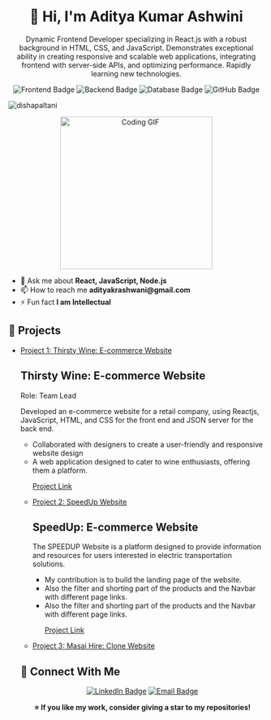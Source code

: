 <!-- Header Section -->
<h1 align="center">👋 Hi, I'm Aditya Kumar Ashwini</h1>

<!-- Introduction -->
<p align="center">
 Dynamic Frontend Developer specializing in React.js with a robust background in HTML, CSS, and JavaScript. Demonstrates exceptional ability in creating responsive and scalable web applications, integrating frontend with server-side APIs, and optimizing performance. Rapidly learning new technologies.
</p>

<!-- Badges -->
<p align="center">
  <img src="https://img.shields.io/badge/Frontend-React-blue" alt="Frontend Badge">
  <img src="https://img.shields.io/badge/Backend-Node.js-green" alt="Backend Badge">
  <img src="https://img.shields.io/badge/Database-MySQL-yellow" alt="Database Badge">
  <img src="https://img.shields.io/badge/Version Control-GitHub-black" alt="GitHub Badge">
</p>

<p align="left"> <img src="https://komarev.com/ghpvc/?username=dishapaltani&label=Profile%20views&color=0e75b6&style=flat" alt="dishapaltani" /> </p>

<p align="center">
  <img src="https://t3.ftcdn.net/jpg/06/01/17/18/360_F_601171862_l7yZ0wujj8o2SowiKTUsfLEEx8KunYNd.jpg" alt="Coding GIF" height="300px"/>
</p>

<ul>
  <li>💬 Ask me about <strong>React, JavaScript, Node.js</strong></li>
  <li>📫 How to reach me <strong>adityakrashwani@gmail.com</strong></li>
  <li>⚡ Fun fact <strong>I am Intellectual</strong></li>
</ul>

<!-- Projects -->
<h2>🚀 Projects</h2>
<ul>
  <li><a href="https://github.com/Adit704/PayPal-Pioneers_068">Project 1: Thirsty Wine: E-commerce Website</a></li>
 <h2 class="date">Thirsty Wine: E-commerce Website</h2>
						<span class="position">Role: Team Lead</span>
						<p class="mt-4">Developed an e-commerce website for a retail company, using
							Reactjs, JavaScript, HTML, and CSS for the front end and JSON server
							for the back end. 
							<ul>
								<li> Collaborated with designers to create a user-friendly and responsive
									website design</li>
								<li> A web application designed to cater to wine enthusiasts, offering
									them a platform.</li>
								<p><a href="https://pay-pal-pioneers-068.vercel.app/" class="btn btn-primary py-3 px-3">Project Link</a></p>
								
  <li><a href="https://github.com/PPavani9178/CW_js">Project 2: SpeedUp Website</a></li>
 <h2 class="date"> SpeedUp: E-commerce Website</h2>
  <p class="mt-4">The SPEEDUP Website is a platform designed to provide information
							and resources for users interested in electric transportation solutions. 
							<ul>
								<li> My contribution is to build the landing page of the website.</li>
								<li> Also the filter and shorting part of the products and the Navbar with
									different page links.</li>
									<li> Also the filter and shorting part of the products and the Navbar with
										different page links.</li>
									<p><a href="https://main--resilient-rolypoly-c33690.netlify.app/" class="btn btn-primary py-3 px-3">Project Link</a></p>
								</ul>
						</p>
  <li><a href="https://github.com/ShubhamKhangar089/algorithm-adept-9876">Project 3: Masai Hire: Clone Website</a></li>
</ul>

<!-- Connect With Me -->
<h2>💬 Connect With Me</h2>
<p align="center">
  <a href="https://www.linkedin.com/in/aditya-kumar-ashwini/"><img src="https://img.shields.io/badge/LinkedIn-Connect-blue" alt="LinkedIn Badge"></a>
  <a href="mailto:adityakrashwani@gmail.com"><img src="https://img.shields.io/badge/Email-Send-orange" alt="Email Badge"></a>
</p>

<!-- Footer -->
<p align="center">
  <strong>⭐️ If you like my work, consider giving a star to my repositories!</strong>
</p>

